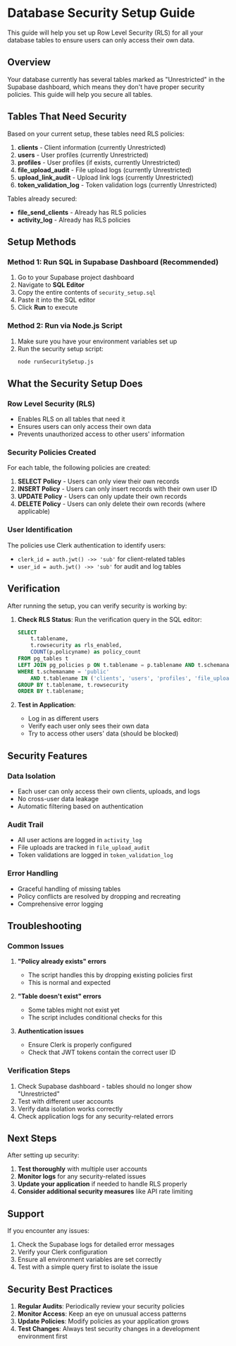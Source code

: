# Database Security Setup Guide

This guide will help you set up Row Level Security (RLS) for all your database tables to ensure users can only access their own data.

## Overview

Your database currently has several tables marked as "Unrestricted" in the Supabase dashboard, which means they don't have proper security policies. This guide will help you secure all tables.

## Tables That Need Security

Based on your current setup, these tables need RLS policies:

1. **clients** - Client information (currently Unrestricted)
2. **users** - User profiles (currently Unrestricted) 
3. **profiles** - User profiles (if exists, currently Unrestricted)
4. **file_upload_audit** - File upload logs (currently Unrestricted)
5. **upload_link_audit** - Upload link logs (currently Unrestricted)
6. **token_validation_log** - Token validation logs (currently Unrestricted)

Tables already secured:
- **file_send_clients** - Already has RLS policies
- **activity_log** - Already has RLS policies

## Setup Methods

### Method 1: Run SQL in Supabase Dashboard (Recommended)

1. Go to your Supabase project dashboard
2. Navigate to **SQL Editor**
3. Copy the entire contents of `security_setup.sql`
4. Paste it into the SQL editor
5. Click **Run** to execute

### Method 2: Run via Node.js Script

1. Make sure you have your environment variables set up
2. Run the security setup script:
   ```bash
   node runSecuritySetup.js
   ```

## What the Security Setup Does

### Row Level Security (RLS)
- Enables RLS on all tables that need it
- Ensures users can only access their own data
- Prevents unauthorized access to other users' information

### Security Policies Created
For each table, the following policies are created:

1. **SELECT Policy** - Users can only view their own records
2. **INSERT Policy** - Users can only insert records with their own user ID
3. **UPDATE Policy** - Users can only update their own records
4. **DELETE Policy** - Users can only delete their own records (where applicable)

### User Identification
The policies use Clerk authentication to identify users:
- `clerk_id = auth.jwt() ->> 'sub'` for client-related tables
- `user_id = auth.jwt() ->> 'sub'` for audit and log tables

## Verification

After running the setup, you can verify security is working by:

1. **Check RLS Status**: Run the verification query in the SQL editor:
   ```sql
   SELECT 
       t.tablename,
       t.rowsecurity as rls_enabled,
       COUNT(p.policyname) as policy_count
   FROM pg_tables t
   LEFT JOIN pg_policies p ON t.tablename = p.tablename AND t.schemaname = p.schemaname
   WHERE t.schemaname = 'public' 
       AND t.tablename IN ('clients', 'users', 'profiles', 'file_upload_audit', 'upload_link_audit', 'token_validation_log', 'file_send_clients', 'activity_log')
   GROUP BY t.tablename, t.rowsecurity
   ORDER BY t.tablename;
   ```

2. **Test in Application**: 
   - Log in as different users
   - Verify each user only sees their own data
   - Try to access other users' data (should be blocked)

## Security Features

### Data Isolation
- Each user can only access their own clients, uploads, and logs
- No cross-user data leakage
- Automatic filtering based on authentication

### Audit Trail
- All user actions are logged in `activity_log`
- File uploads are tracked in `file_upload_audit`
- Token validations are logged in `token_validation_log`

### Error Handling
- Graceful handling of missing tables
- Policy conflicts are resolved by dropping and recreating
- Comprehensive error logging

## Troubleshooting

### Common Issues

1. **"Policy already exists" errors**
   - The script handles this by dropping existing policies first
   - This is normal and expected

2. **"Table doesn't exist" errors**
   - Some tables might not exist yet
   - The script includes conditional checks for this

3. **Authentication issues**
   - Ensure Clerk is properly configured
   - Check that JWT tokens contain the correct user ID

### Verification Steps

1. Check Supabase dashboard - tables should no longer show "Unrestricted"
2. Test with different user accounts
3. Verify data isolation works correctly
4. Check application logs for any security-related errors

## Next Steps

After setting up security:

1. **Test thoroughly** with multiple user accounts
2. **Monitor logs** for any security-related issues
3. **Update your application** if needed to handle RLS properly
4. **Consider additional security measures** like API rate limiting

## Support

If you encounter any issues:

1. Check the Supabase logs for detailed error messages
2. Verify your Clerk configuration
3. Ensure all environment variables are set correctly
4. Test with a simple query first to isolate the issue

## Security Best Practices

1. **Regular Audits**: Periodically review your security policies
2. **Monitor Access**: Keep an eye on unusual access patterns
3. **Update Policies**: Modify policies as your application grows
4. **Test Changes**: Always test security changes in a development environment first
